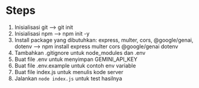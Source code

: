 # Steps

1. Inisialisasi git
   --> git init
2. Inisialisasi npm
   --> npm init -y
3. Install package yang dibutuhkan: express, multer, cors, @google/genai, dotenv
   --> npm install express multer cors @google/genai dotenv
4. Tambahkan .gitignore untuk node_modules dan .env
5. Buat file .env untuk menyimpan GEMINI_API_KEY
6. Buat file .env.example untuk contoh env variable
7. Buat file index.js untuk menulis kode server
8. Jalankan `node index.js` untuk test hasilnya
